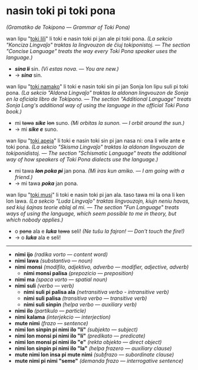 # nasin toki pi toki pona
*(Gramatiko de Tokipono — Grammar of Toki Pona)*

wan lipu "[toki lili](toki-suli.md#toki-lili)" li toki e nasin toki pi jan ale pi toki pona.
*(La sekcio "Konciza Lingvaĵo" traktas la lingvouzon de ĉiuj tokiponistoj. — The section "Concise Language" treats the way every Toki Pona speaker uses the language.)*

* ***sina ~~li~~*** sin. *(Vi estas nova. — You are new.)*
 * → ***sina*** sin.

wan lipu "[toki namako](toki-suli.md#toki-namako)" li toki e nasin toki sin pi jan Sonja lon lipu suli pi toki pona.
*(La sekcio "Aldona Lingvaĵo" traktas la aldonan lingvouzon de Sonja en la oficiala libro de Tokipono. — The section "Additional Language" treats Sonja Lang's additional way of using the language in the official Toki Pona book.)*

* mi ~~tawa~~ ***sike*** ~~lon~~ suno. *(Mi orbitas la sunon. — I orbit around the sun.)*
 * → mi ***sike e*** suno.

wan lipu "[toki apeja](toki-apeja.md)" li toki e nasin toki sin pi jan nasa ni: ona li wile ante e toki pona.
*(La sekcio "Skisma Lingvaĵo" traktas la aldonan lingvouzon de tokiponidistoj. — The section "Schismatic Language" treats the additional way of how speakers of Toki Pona dialects use the language.)*

* mi tawa ***~~lon~~ poka ~~pi~~*** jan pona. *(Mi iras kun amiko. — I am going with a friend.)*
 * → mi tawa ***poka*** jan pona.

wan lipu "[toki musi](toki-musi.md)" li toki e nasin toki pi jan ala. taso tawa mi la ona li ken lon lawa.
*(La sekcio "Luda Lingvaĵo" traktas lingvouzojn, kiujn neniu havas, sed kiuj ŝajnas teorie eblaj al mi. — The section "Fun Language" treats ways of using the language, which seem possible to me in theory, but which nobody applies.)*

* o ~~pana~~ ala e ***luka*** ~~tawa~~ seli! *(Ne tuŝu la fajron! — Don't touch the fire!)*
 * → o ***luka*** ala e seli!
 
---

* **nimi ijo** *(radika vorto — content word)*
 * **nimi lawa** *(substantivo — noun)*
 * **nimi monsi** *(modifilo, adjektivo, adverbo — modifier, adjective, adverb)*
    * **nimi monsi palisa** *(prepozicio — preposition)*
 * **nimi ma** *(spaca vorto — spatial noun)*
 * **nimi suli** *(verbo — verb)*
    * **nimi suli pi palisa ala** *(netransitiva verbo - intransitive verb)*
    * **nimi suli palisa** *(transitiva verbo — transitive verb)*
    * **nimi suli sinpin** *(helpa verbo — auxiliary verb)*
* **nimi ilo** *(partikulo — particle)*
 * **nimi kalama** *(interjekcio — interjection)*
* **mute nimi** *(frazo — sentence)*
 * **nimi lon sinpin pi nimi ilo "li"** *(subjekto — subject)*
 * **nimi lon monsi pi nimi ilo "li"** *(predikato — predicate)*
 * **nimi lon monsi pi nimi ilo "e"** *(rekta objekto — direct object)*
 * **nimi lon sinpin pi nimi ilo "la"** *(helpa frazero — auxiliary clause)*
 * **mute nimi lon insa pi mute nimi** *(subfrazo — subordinate clause)*
 * **mute nimi pi nimi "seme"** *(demanda frazo — interrogative sentence)*
